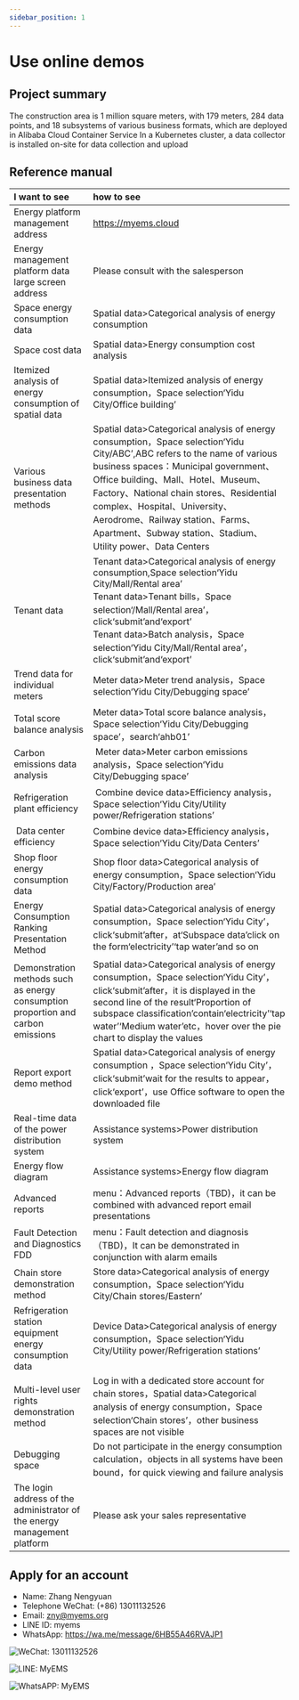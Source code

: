 ```yaml
---
sidebar_position: 1
---
```


# Use online demos

## Project summary

The construction area is 1 million square meters, with 179 meters, 284 data points, and 18 subsystems of various business formats, which are deployed in Alibaba Cloud Container Service
In a Kubernetes cluster, a data collector is installed on-site for data collection and upload

## Reference manual

| I want to see                             |how to see                         |
| :---                              |      :-----                 |
| Energy platform management address                 | https://myems.cloud         |
| Energy management platform data large screen address              | Please consult with the salesperson                 |
| Space energy consumption data                        | Spatial data>Categorical analysis of energy consumption           |
| Space cost data                     | Spatial data>Energy consumption cost analysis           |
| Itemized analysis of energy consumption of spatial data                 |  Spatial data>Itemized analysis of energy consumption，Space selection‘Yidu City/Office building’          |
| Various business data presentation methods                 | Spatial data>Categorical analysis of energy consumption，Space selection‘Yidu City/ABC’,ABC refers to the name of various business spaces：Municipal government、Office building、Mall、Hotel、Museum、Factory、National chain stores、Residential complex、Hospital、University、Aerodrome、Railway station、Farms、Apartment、Subway station、Stadium、Utility power、Data Centers           |
| Tenant data                          |  Tenant data>Categorical analysis of energy consumption,Space selection‘Yidu City/Mall/Rental area’<br/>Tenant data>Tenant bills，Space selection‘/Mall/Rental area’，click‘submit’and‘export’<br/>Tenant data>Batch analysis，Space selection‘Yidu City/Mall/Rental area’，click‘submit’and‘export’          |
| Trend data for individual meters                  | Meter data>Meter trend analysis，Space selection‘Yidu City/Debugging space’           |
| Total score balance analysis                     |  Meter data>Total score balance analysis，Space selection‘Yidu City/Debugging space’，search‘ahb01’          |
|  Carbon emissions data analysis                    |   Meter data>Meter carbon emissions analysis，Space selection‘Yidu City/Debugging space’          |
|  Refrigeration plant efficiency                        |   Combine device data>Efficiency analysis，Space selection‘Yidu City/Utility power/Refrigeration stations’          |
|   Data center efficiency                      | Combine device data>Efficiency analysis，Space selection‘Yidu City/Data Centers’           |
|  Shop floor energy consumption data                      | Shop floor data>Categorical analysis of energy consumption，Space selection‘Yidu City/Factory/Production area’           |
|  Energy Consumption Ranking Presentation Method                  | Spatial data>Categorical analysis of energy consumption，Space selection‘Yidu City’，click‘submit’after，at‘Subspace data’click on the form‘electricity’‘tap water’and so on            |
|  Demonstration methods such as energy consumption proportion and carbon emissions          | Spatial data>Categorical analysis of energy consumption，Space selection‘Yidu City’，click‘submit’after，it is displayed in the second line of the result‘Proportion of subspace classification’contain‘electricity’‘tap water’‘Medium water’etc，hover over the pie chart to display the values           |
|  Report export demo method                  |  Spatial data>Categorical analysis of energy consumption ，Space selection‘Yidu City’，click‘submit’wait for the results to appear，click‘export’，use Office software to open the downloaded file          |
| Real-time data of the power distribution system                  | Assistance systems>Power distribution system           |
| Energy flow diagram                          | Assistance systems>Energy flow diagram           |
| Advanced reports                        | menu：Advanced reports（TBD)，it can be combined with advanced report email presentations           |
| Fault Detection and Diagnostics FDD                 | menu：Fault detection and diagnosis（TBD)，It can be demonstrated in conjunction with alarm emails           |
| Chain store demonstration method                   |  Store data>Categorical analysis of energy consumption，Space selection‘Yidu City/Chain stores/Eastern’          |
| Refrigeration station equipment energy consumption data                 | Device Data>Categorical analysis of energy consumption，Space selection‘Yidu City/Utility power/Refrigeration stations’           |
|  Multi-level user rights demonstration method              | Log in with a dedicated store account for chain stores，Spatial data>Categorical analysis of energy consumption，Space selection‘Chain stores’，other business spaces are not visible           |
|  Debugging space                        | Do not participate in the energy consumption calculation，objects in all systems have been bound，for quick viewing and failure analysis           |
| The login address of the administrator of the energy management platform          | Please ask your sales representative           |


## Apply for an account

- Name: Zhang Nengyuan
- Telephone WeChat: (+86) 13011132526
- Email: zny@myems.org
- LINE ID: myems
- WhatsApp: https://wa.me/message/6HB55A46RVAJP1

![WeChat: 13011132526](/img/wechat_nengyuanzhang.png)

![LINE: MyEMS](/img/line_myems.jpg)

![WhatsAPP: MyEMS](/img/whatsapp_myems.png)
  
      

